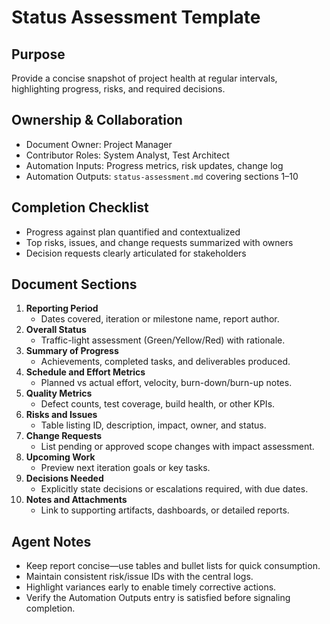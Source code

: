 # Status Assessment Template

## Purpose

Provide a concise snapshot of project health at regular intervals, highlighting progress, risks, and required decisions.

## Ownership & Collaboration

- Document Owner: Project Manager
- Contributor Roles: System Analyst, Test Architect
- Automation Inputs: Progress metrics, risk updates, change log
- Automation Outputs: `status-assessment.md` covering sections 1–10


## Completion Checklist

- Progress against plan quantified and contextualized
- Top risks, issues, and change requests summarized with owners
- Decision requests clearly articulated for stakeholders


## Document Sections

1. **Reporting Period**
   - Dates covered, iteration or milestone name, report author.
2. **Overall Status**
   - Traffic-light assessment (Green/Yellow/Red) with rationale.
3. **Summary of Progress**
   - Achievements, completed tasks, and deliverables produced.
4. **Schedule and Effort Metrics**
   - Planned vs actual effort, velocity, burn-down/burn-up notes.
5. **Quality Metrics**
   - Defect counts, test coverage, build health, or other KPIs.
6. **Risks and Issues**
   - Table listing ID, description, impact, owner, and status.
7. **Change Requests**
   - List pending or approved scope changes with impact assessment.
8. **Upcoming Work**
   - Preview next iteration goals or key tasks.
9. **Decisions Needed**
   - Explicitly state decisions or escalations required, with due dates.
10. **Notes and Attachments**
     - Link to supporting artifacts, dashboards, or detailed reports.


## Agent Notes

- Keep report concise—use tables and bullet lists for quick consumption.
- Maintain consistent risk/issue IDs with the central logs.
- Highlight variances early to enable timely corrective actions.
- Verify the Automation Outputs entry is satisfied before signaling completion.

